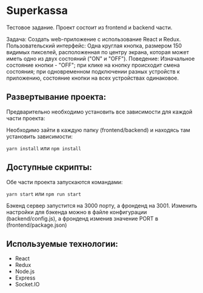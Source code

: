 # Superkassa

Тестовое задание.
Проект состоит из frontend и backend части.

Задача:
Создать web-приложение c использование React и Redux.
Пользовательский интерфейс:
Одна круглая кнопка, размером 150 видимых пикселей, расположенная по центру экрана, которая может иметь одно из двух состояний ("ON" и "OFF").
Поведение:
Изначальное состояние кнопки - "OFF";
при клике на кнопку происходит смена состояния;
при одновременном подключении разных устройств к приложению, состояние кнопки на всех устройствах одинаковое.

## Развертывание проекта:

Предварительно необходимо установить все зависимости для каждой части проекта:

Необходимо зайти в каждую папку (frontend/backend) и находясь там установить зависимости:

`yarn install` или `npm install`

## Доступные скрипты:
Обе части проекта запускаются командами:

`yarn start`
или 
`npm run start`

Бэкенд сервер запустится на 3000 порту, а фронденд на 3001. 
Изменить настройки для бэкенда можно в файле конфигурации (backend/config.js), а фронденд изменив значение PORT в (frontend/package.json)

## Используемые технологии:

- React
- Redux
- Node.js
- Express
- Socket.IO

